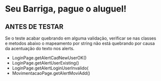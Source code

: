 # Seu Barriga, pague o aluguel!

## ANTES DE TESTAR

Se o teste acabar quebrando em alguma validação, 
verificar se nas classes e metodos abaixo o mapeamento
por string não está quebrando por causa da acentuação do
texto nos alerts.
- LoginPage.getAlertCadNewUserOK()
- LoginPage.getAlertUserExisting()
- LoginPage.getAlertLoginUserInvalido(
- MovimentacaoPage.getAlertMoviAdd()